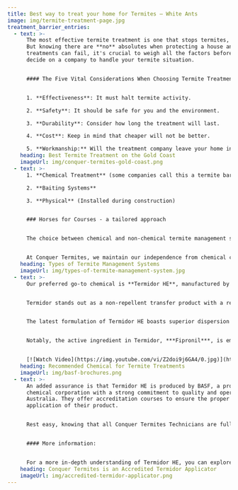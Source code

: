 ```yaml
---
title: Best way to treat your home for Termites – White Ants
image: img/termite-treatment-page.jpg
treatment_barrier_entries:
  - text: >-
      The most effective termite treatment is one that stops termites, right?
      But knowing there are **no** absolutes when protecting a house and that
      treatments can fail, it's crucial to weigh all the factors before you
      decide on a company to handle your termite situation.


      #### The Five Vital Considerations When Choosing Termite Treatment


      1. **Effectiveness**: It must halt termite activity.

      2. **Safety**: It should be safe for you and the environment.

      3. **Durability**: Consider how long the treatment will last.

      4. **Cost**: Keep in mind that cheaper will not be better.

      5. **Workmanship:** Will the treatment company leave your home in a tidy condition?
    heading: Best Termite Treatment on the Gold Coast
    imageUrl: img/conquer-termites-gold-coast.png
  - text: >-
      1. **Chemical Treatment** (some companies call this a termite barrier)

      2. **Baiting Systems**

      3. **Physical** (Installed during construction)


      ### Horses for Courses - a tailored approach


      The choice between chemical and non-chemical termite management should be tailored to **your** home's construction and unique circumstances. 


      At Conquer Termites, we maintain our independence from chemical companies and receive no incentives. We recommend only what we genuinely believe is best for your home.
    heading: Types of Termite Management Systems
    imageUrl: img/types-of-termite-management-system.jpg
  - text: >-
      Our preferred go-to chemical is **Termidor HE**, manufactured by BASF.


      Termidor stands out as a non-repellent transfer product with a remarkable lifespan of up to **eight** years. The ingenious concept lies in termites' inability to detect Termidor in the treated soil. They unwittingly transport it back to their nest, ultimately annihilating the colony.


      The latest formulation of Termidor HE boasts superior dispersion properties, penetrating wider and deeper into the soil while forming a robust bond with soil particles, preventing leaching. It also allows us to drill wider apart in tiled areas. 


      Notably, the active ingredient in Termidor, ***Fipronil***, is employed in pet care products such as Frontline for flea and tick control. What pet owners apply directly to their furry companions, we strategically apply to the soil around your home's perimeter.


      [![Watch Video](https://img.youtube.com/vi/Z2doi9j6GA4/0.jpg)](https://www.youtube.com/watch?v=Z2doi9j6GA4)
    heading: Recommended Chemical for Termite Treatments
    imageUrl: img/basf-brochures.png
  - text: >-
      An added assurance is that Termidor HE is produced by BASF, a prominent
      chemical corporation with a strong commitment to quality and operations in
      Australia. They offer accreditation courses to ensure the proper
      application of their product.


      Rest easy, knowing that all Conquer Termites Technicians are fully **licensed** and BASF **accredited**, delivering the highest standard of care.


      #### More information:


      For a more in-depth understanding of Termidor HE, you can explore this informative link: [BASF Termidor HE](https://pest-control.basf.com.au/products/termidor-he#how-it-works)
    heading: Conquer Termites is an Accredited Termidor Applicator
    imageUrl: img/accredited-termidor-applicator.png
---
```

